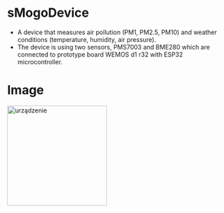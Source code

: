 ﻿# sMogoDevice
* A device that measures air pollution (PM1, PM2.5, PM10) and weather conditions (temperature, humidity, air pressure). 
* The device is using two sensors, PMS7003 and BME280 which are connected to prototype board WEMOS d1 r32 with ESP32 microcontroller.

# Image
<img width="229" alt="urządzenie" src="https://user-images.githubusercontent.com/46052311/99313188-68c9ec80-285f-11eb-922d-dff70a8405be.png">
